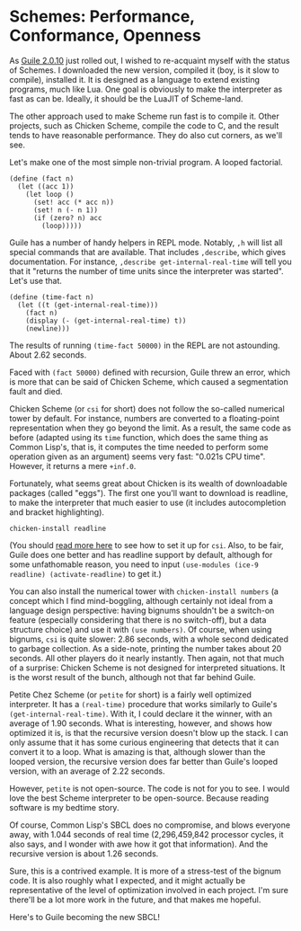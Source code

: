 # Schemes: Performance, Conformance, Openness

As [Guile 2.0.10][] just rolled out, I wished to re-acquaint myself with the status of Schemes. I downloaded the new version, compiled it (boy, is it slow to compile), installed it. It is designed as a language to extend existing programs, much like Lua. One goal is obviously to make the interpreter as fast as can be. Ideally, it should be the LuaJIT of Scheme-land.

The other approach used to make Scheme run fast is to compile it. Other projects, such as Chicken Scheme, compile the code to C, and the result tends to have reasonable performance. They do also cut corners, as we'll see.

Let's make one of the most simple non-trivial program. A looped factorial.

    (define (fact n)
      (let ((acc 1))
        (let loop ()
          (set! acc (* acc n))
          (set! n (- n 1))
          (if (zero? n) acc
            (loop)))))

Guile has a number of handy helpers in REPL mode. Notably, `,h` will list all special commands that are available. That includes `,describe`, which gives documentation. For instance, `,describe get-internal-real-time` will tell you that it "returns the number of time units since the interpreter was started". Let's use that.

    (define (time-fact n)
      (let ((t (get-internal-real-time)))
        (fact n)
        (display (- (get-internal-real-time) t))
        (newline)))

The results of running `(time-fact 50000)` in the REPL are not astounding. About 2.62 seconds.

Faced with `(fact 50000)` defined with recursion, Guile threw an error, which is more that can be said of Chicken Scheme, which caused a segmentation fault and died.

Chicken Scheme (or `csi` for short) does not follow the so-called numerical tower by default. For instance, numbers are converted to a floating-point representation when they go beyond the limit. As a result, the same code as before (adapted using its `time` function, which does the same thing as Common Lisp's, that is, it computes the time needed to perform some operation given as an argument) seems very fast: "0.021s CPU time". However, it returns a mere `+inf.0`.

Fortunately, what seems great about Chicken is its wealth of downloadable packages (called "eggs"). The first one you'll want to download is readline, to make the interpreter that much easier to use (it includes autocompletion and bracket highlighting).

    chicken-install readline

(You should [read more here][readline] to see how to set it up for `csi`. Also, to be fair, Guile does one better and has readline support by default, although for some unfathomable reason, you need to input `(use-modules (ice-9 readline) (activate-readline)` to get it.)

You can also install the numerical tower with `chicken-install numbers` (a concept which I find mind-boggling, although certainly not ideal from a language design perspective: having bignums shouldn't be a switch-on feature (especially considering that there is no switch-off), but a data structure choice) and use it with `(use numbers)`. Of course, when using bignums, `csi` is quite slower: 2.86 seconds, with a whole second dedicated to garbage collection. As a side-note, printing the number takes about 20 seconds. All other players do it nearly instantly. Then again, not that much of a surprise: Chicken Scheme is not designed for interpreted situations. It is the worst result of the bunch, although not that far behind Guile.

[readline]: http://wiki.call-cc.org/eggref/4/readline

Petite Chez Scheme (or `petite` for short) is a fairly well optimized interpreter. It has a `(real-time)` procedure that works similarly to Guile's `(get-internal-real-time)`. With it, I could declare it the winner, with an average of 1.90 seconds. What is interesting, however, and shows how optimized it is, is that the recursive version doesn't blow up the stack. I can only assume that it has some curious engineering that detects that it can convert it to a loop. What is amazing is that, although slower than the looped version, the recursive version does far better than Guile's looped version, with an average of 2.22 seconds.

However, `petite` is not open-source. The code is not for you to see. I would love the best Scheme interpreter to be open-source. Because reading software is my bedtime story.

Of course, Common Lisp's SBCL does no compromise, and blows everyone away, with 1.044 seconds of real time (2,296,459,842 processor cycles, it also says, and I wonder with awe how it got that information). And the recursive version is about 1.26 seconds.

Sure, this is a contrived example. It is more of a stress-test of the bignum code. It is also roughly what I expected, and it might actually be representative of the level of optimization involved in each project. I'm sure there'll be a lot more work in the future, and that makes me hopeful.

Here's to Guile becoming the new SBCL!

[Guile 2.0.10]: http://lists.gnu.org/archive/html/info-gnu/2014-03/msg00006.html

<script type="application/ld+json">
{ "@context": "http://schema.org",
  "@type": "BlogPosting",
  "datePublished": "2014-03-18T16:53:00Z",
  "keywords": "lisp" }
</script>
